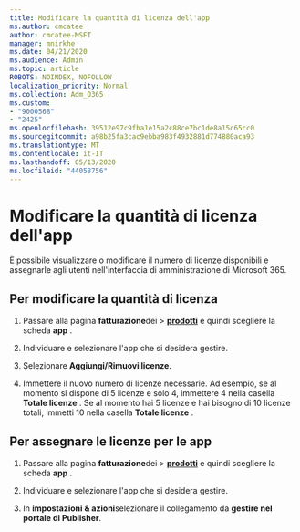 ```yaml
---
title: Modificare la quantità di licenza dell'app
ms.author: cmcatee
author: cmcatee-MSFT
manager: mnirkhe
ms.date: 04/21/2020
ms.audience: Admin
ms.topic: article
ROBOTS: NOINDEX, NOFOLLOW
localization_priority: Normal
ms.collection: Adm_O365
ms.custom:
- "9000568"
- "2425"
ms.openlocfilehash: 39512e97c9fba1e15a2c88ce7bc1de8a15c65cc0
ms.sourcegitcommit: a98b25fa3cac9ebba983f4932881d774880aca93
ms.translationtype: MT
ms.contentlocale: it-IT
ms.lasthandoff: 05/13/2020
ms.locfileid: "44058756"
---
```

# <a name="change-app-license-quantity"></a>Modificare la quantità di licenza dell'app

È possibile visualizzare o modificare il numero di licenze disponibili e assegnarle agli utenti nell'interfaccia di amministrazione di Microsoft 365. 

## <a name="to-change-license-quantity"></a>Per modificare la quantità di licenza

1. Passare alla pagina **fatturazione**dei  >  **[prodotti](https://go.microsoft.com/fwlink/p/?linkid=842054)** e quindi scegliere la scheda **app** .

2. Individuare e selezionare l'app che si desidera gestire.  

3. Selezionare **Aggiungi/Rimuovi licenze**.

4. Immettere il nuovo numero di licenze necessarie. Ad esempio, se al momento si dispone di 5 licenze e solo 4, immettere 4 nella casella **Totale licenze** . Se al momento hai 5 licenze e hai bisogno di 10 licenze totali, immetti 10 nella casella **Totale licenze** .

## <a name="to-assign-app-licenses"></a>Per assegnare le licenze per le app

1. Passare alla pagina **fatturazione**dei  >  **[prodotti](https://go.microsoft.com/fwlink/p/?linkid=842054)** e quindi scegliere la scheda **app** .

2. Individuare e selezionare l'app che si desidera gestire.  

3. In **impostazioni & azioni**selezionare il collegamento da **gestire nel portale di Publisher**.